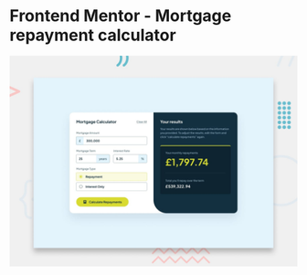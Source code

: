 # Frontend Mentor - Mortgage repayment calculator

![Design preview for the Mortgage repayment calculator coding challenge](./preview.jpg)

